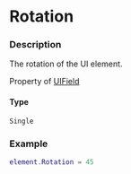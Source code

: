 # Rotation

### Description

The rotation of the UI element.

Property of [UIField](/classes/UIField/)

#### Type

`Single`

### Example

```lua
element.Rotation = 45
```
